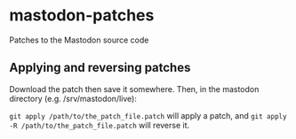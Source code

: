 # mastodon-patches
Patches to the Mastodon source code

## Applying and reversing patches
Download the patch then save it somewhere.
Then, in the mastodon directory (e.g. /srv/mastodon/live):

`git apply /path/to/the_patch_file.patch` will apply a patch, and
`git apply -R /path/to/the_patch_file.patch` will reverse it.
